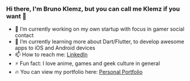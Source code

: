 ### Hi there, I'm Bruno Klemz, but you can call me Klemz if you want 👋

- 🔭 I’m currently working on my own startup with focus in gamer social contact
- 🌱 I’m currently learning more about Dart/Flutter, to develop awesome apps to iOS and Android devices
- 📫 How to reach me: [LinkedIn](https://www.linkedin.com/in/bruno-klemz-24049a182/)
- ⚡ Fun fact: I love anime, games and geek culture in general
- 🔥 You can view my portfolio here: [Personal Portfolio](https://github.com/Bruno-Klemz/Portfolio/blob/master/README.md)

